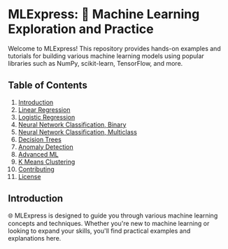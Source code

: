 # MLExpress: 🚀 Machine Learning Exploration and Practice

Welcome to MLExpress! This repository provides hands-on examples and tutorials for building various machine learning models using popular libraries such as NumPy, scikit-learn, TensorFlow, and more. 

## Table of Contents

1. [Introduction](#introduction)
2. [Linear Regression](https://github.com/annaalexandragrigoryan/MLExpress/blob/20dd8287c95bd07e4b66f1989bbfee98dacf511b/LinearRegression.ipynb)
3. [Logistic Regression](https://github.com/annaalexandragrigoryan/MLExpress/blob/20dd8287c95bd07e4b66f1989bbfee98dacf511b/Logistic_Regression.ipynb)
4. [Neural Network Classification, Binary](https://github.com/annaalexandragrigoryan/MLExpress/blob/20dd8287c95bd07e4b66f1989bbfee98dacf511b/NN_for_HandwrittenDigitRecognition.ipynb)
5. [Neural Network Classification, Multiclass](https://github.com/annaalexandragrigoryan/MLExpress/blob/20dd8287c95bd07e4b66f1989bbfee98dacf511b/NN_for_HandwrittenDigitRecognitionMulti.ipynb)
6. [Decision Trees](https://github.com/annaalexandragrigoryan/MLExpress/blob/20dd8287c95bd07e4b66f1989bbfee98dacf511b/DecisionTrees.ipynb)
7. [Anomaly Detection](https://github.com/annaalexandragrigoryan/MLExpress/blob/20dd8287c95bd07e4b66f1989bbfee98dacf511b/Anomaly_Detection.ipynb)
8. [Advanced ML](https://github.com/annaalexandragrigoryan/MLExpress/blob/20dd8287c95bd07e4b66f1989bbfee98dacf511b/AppliedML.ipynb)
9. [K Means Clustering](https://github.com/annaalexandragrigoryan/MLExpress/blob/20dd8287c95bd07e4b66f1989bbfee98dacf511b/KMeansClustering.ipynb)
10. [Contributing](#contributing)
11. [License](#license)

## Introduction

🌐 MLExpress is designed to guide you through various machine learning concepts and techniques. Whether you're new to machine learning or looking to expand your skills, you'll find practical examples and explanations here.



